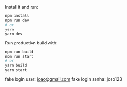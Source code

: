 Install it and run:

```bash
npm install
npm run dev
# or
yarn
yarn dev
```

Run production build with:

```bash
npm run build
npm run start
# or
yarn build
yarn start
```

fake login user: joao@gmail.com
fake login senha: joao123
